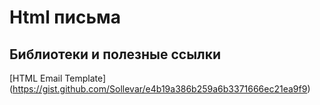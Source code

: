 # Html письма
## Библиотеки и полезные ссылки
[HTML Email Template] (https://gist.github.com/Sollevar/e4b19a386b259a6b3371666ec21ea9f9)


